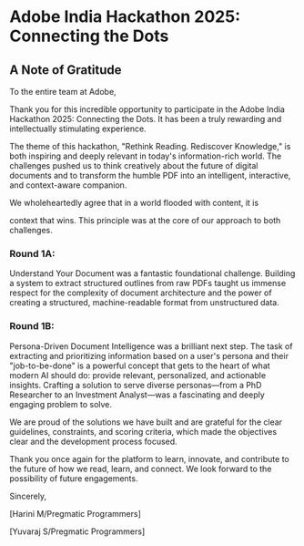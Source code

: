 # Adobe India Hackathon 2025: Connecting the Dots
## A Note of Gratitude
To the entire team at Adobe,

Thank you for this incredible opportunity to participate in the Adobe India Hackathon 2025: Connecting the Dots. It has been a truly rewarding and intellectually stimulating experience.

The theme of this hackathon, "Rethink Reading. Rediscover Knowledge," is both inspiring and deeply relevant in today's information-rich world. The challenges pushed us to think creatively about the future of digital documents and to transform the humble PDF into an intelligent, interactive, and context-aware companion.


We wholeheartedly agree that in a world flooded with content, it is 

context that wins. This principle was at the core of our approach to both challenges.


### Round 1A: 
Understand Your Document was a fantastic foundational challenge. Building a system to extract structured outlines from raw PDFs taught us immense respect for the complexity of document architecture and the power of creating a structured, machine-readable format from unstructured data.




### Round 1B: 
Persona-Driven Document Intelligence was a brilliant next step. The task of extracting and prioritizing information based on a user's persona and their "job-to-be-done" is a powerful concept that gets to the heart of what modern AI should do: provide relevant, personalized, and actionable insights. Crafting a solution to serve diverse personas—from a PhD Researcher to an Investment Analyst—was a fascinating and deeply engaging problem to solve.





We are proud of the solutions we have built and are grateful for the clear guidelines, constraints, and scoring criteria, which made the objectives clear and the development process focused.




Thank you once again for the platform to learn, innovate, and contribute to the future of how we read, learn, and connect. We look forward to the possibility of future engagements.

Sincerely,

[Harini M/Pregmatic Programmers]

[Yuvaraj S/Pregmatic Programmers]
